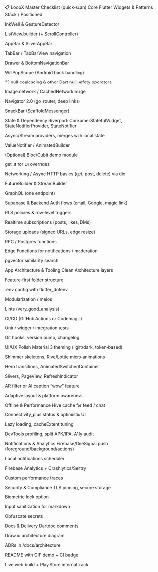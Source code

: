 📋 LoopX Master Checklist (quick‑scan)
Core Flutter Widgets & Patterns
Stack / Positioned

InkWell & GestureDetector

ListView.builder (+ ScrollController)

AppBar & SliverAppBar

TabBar / TabBarView navigation

Drawer & BottomNavigationBar

WillPopScope (Android back handling)

?? null‑coalescing & other Dart null‑safety operators

Image.network / CachedNetworkImage

Navigator 2.0 (go_router, deep links)

SnackBar (ScaffoldMessenger)

State & Dependency
Riverpod: ConsumerStatefulWidget, StateNotifierProvider, StateNotifier

Async/Stream providers, merges with local state

ValueNotifier / AnimatedBuilder

(Optional) Bloc/Cubit demo module

get_it for DI overrides

Networking / Async
HTTP basics (get, post, delete) via dio

FutureBuilder & StreamBuilder

GraphQL (one endpoint)

Supabase & Backend
Auth flows (email, Google, magic link)

RLS policies & row‑level triggers

Realtime subscriptions (posts, likes, DMs)

Storage uploads (signed URLs, edge resize)

RPC / Postgres functions

Edge Functions for notifications / moderation

pgvector similarity search

App Architecture & Tooling
Clean Architecture layers

Feature‑first folder structure

.env config with flutter_dotenv

Modularization / melos

Lints (very_good_analysis)

CI/CD (GitHub Actions or Codemagic)

Unit / widget / integration tests

Git hooks, version bump, changelog

UI/UX Polish
Material 3 theming (light/dark, token‑based)

Shimmer skeletons, Rive/Lottie micro‑animations

Hero transitions, AnimatedSwitcher/Container

Slivers, PageView, RefreshIndicator

AR filter or AI caption “wow” feature

Adaptive layout & platform awareness

Offline & Performance
Hive cache for feed / chat

Connectivity_plus status & optimistic UI

Lazy loading, cacheExtent tuning

DevTools profiling, split APK/IPA, A11y audit

Notifications & Analytics
Firebase/OneSignal push (foreground/background/actions)

Local notifications scheduler

Firebase Analytics + Crashlytics/Sentry

Custom performance traces

Security & Compliance
TLS pinning, secure storage

Biometric lock option

Input sanitization for markdown

Obfuscate secrets

Docs & Delivery
Dartdoc comments

Draw.io architecture diagram

ADRs in /docs/architecture

README with GIF demo + CI badge

Live web build + Play Store internal track